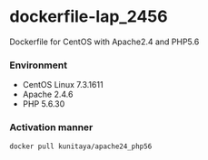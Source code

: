 # dockerfile-lap_2456
Dockerfile for CentOS with Apache2.4 and PHP5.6

### Environment
* CentOS Linux 7.3.1611
* Apache 2.4.6
* PHP 5.6.30

### Activation manner
```
docker pull kunitaya/apache24_php56
```
